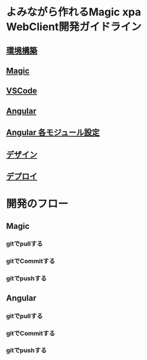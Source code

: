 # よみながら作れるMagic xpa WebClient開発ガイドライン

## [環境構築](0100%E7%92%B0%E5%A2%83%E6%A7%8B%E7%AF%89.md)
## [Magic](0200Magic.md)
## [VSCode](0300VSCode.md)
## [Angular](0400Angular.md)
## [Angular 各モジュール設定](0450Angularモジュール設定.md)
## [デザイン](0500%E3%83%87%E3%82%B6%E3%82%A4%E3%83%B3.md)
## [デプロイ](0600%E3%83%87%E3%83%97%E3%83%AD%E3%82%A4.md)

# 開発のフロー

## Magic


### gitでpullする

### gitでCommitする
### gitでpushする


## Angular
### gitでpullする

### gitでCommitする
### gitでpushする
